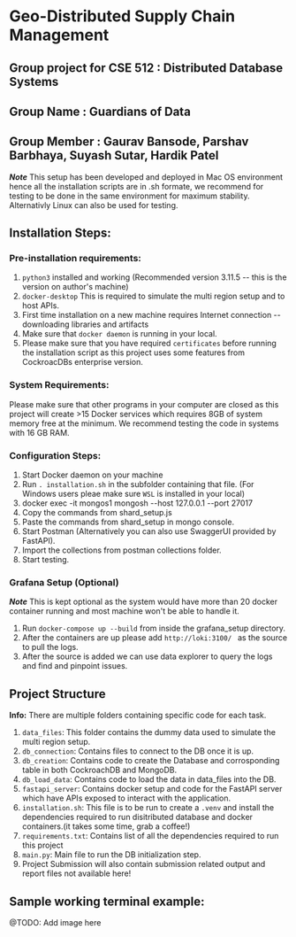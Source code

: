 # Geo-Distributed Supply Chain Management

## Group project for CSE 512 : Distributed Database Systems

## Group Name : Guardians of Data

## Group Member : Gaurav Bansode, Parshav Barbhaya, Suyash Sutar, Hardik Patel

**_Note_** This setup has been developed and deployed in Mac OS environment hence all the installation scripts are in .sh formate, we recommend for testing to be done in the same environment for maximum stability. Alternativly Linux can also be used for testing.

## Installation Steps:

### Pre-installation requirements:

1. `python3` installed and working (Recommended version 3.11.5 -- this is the version on author's machine)
2. `docker-desktop` This is required to simulate the multi region setup and to host APIs.
3. First time installation on a new machine requires Internet connection -- downloading libraries and artifacts
4. Make sure that `docker daemon` is running in your local.
5. Please make sure that you have required `certificates` before running the installation script as this project uses some features from CockroacDBs enterprise version.

### System Requirements:

Please make sure that other programs in your computer are closed as this project will create >15 Docker services which requires 8GB of system memory free at the minimum. We recommend testing the code in systems with 16 GB RAM.

### Configuration Steps:

1. Start Docker daemon on your machine
2. Run `. installation.sh` in the subfolder containing that file. (For Windows users pleae make sure `WSL` is installed in your local)
3. docker exec -it mongos1 mongosh --host 127.0.0.1 --port 27017
4. Copy the commands from shard_setup.js
5. Paste the commands from shard_setup in mongo console.
6. Start Postman (Alternatively you can also use SwaggerUI provided by FastAPI).
7. Import the collections from postman collections folder.
8. Start testing.

### Grafana Setup (Optional)

**_Note_** This is kept optional as the system would have more than 20 docker container running and most machine won't be able to handle it.

1. Run `docker-compose up --build` from inside the grafana_setup directory.
2. After the containers are up please add `http://loki:3100/ ` as the source to pull the logs.
3. After the source is added we can use data explorer to query the logs and find and pinpoint issues.

## Project Structure

**Info:** There are multiple folders containing specific code for each task.

1. `data_files`: This folder contains the dummy data used to simulate the multi region setup.
2. `db_connection`: Contains files to connect to the DB once it is up.
3. `db_creation`: Contains code to create the Database and corrosponding table in both CockroachDB and MongoDB.
4. `db_load_data`: Contains code to load the data in data_files into the DB.
5. `fastapi_server`: Contains docker setup and code for the FastAPI server which have APIs exposed to interact with the application.
6. `installation.sh`: This file is to be run to create a `.venv` and install the dependencies required to run disitributed database and docker containers.(it takes some time, grab a coffee!)
7. `requirements.txt`: Contains list of all the dependencies required to run this project
8. `main.py`: Main file to run the DB initialization step.
9. Project Submission will also contain submission related output and report files not available here!

## Sample working terminal example:

@TODO: Add image here
